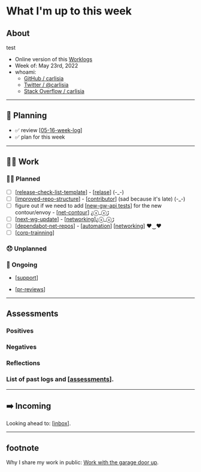 # What I'm up to this week

## About
test
- Online version of this [Worklogs](https://carlisia.github.io/carlisia/)
- Week of: May 23rd, 2022
- whoami:
  - [GitHub / carlisia](https://github.com/carlisia)
  - [Twitter / @carlisia](https://twitter.com/carlisia)
  - [Stack Overflow / carlisia](https://stackoverflow.com/users/3389881/carlisia)

---
## 📝 Planning
- ✅ review [[05-16-week-log]]
- ✅ plan for this week

---
## 🏋️‍♀️ Work

### 🙋‍♀️ Planned
- [ ] [[release-check-list-template]] - [[relase]] (-_-)
- [ ] [[improved-repo-structure]] - [[contributor]] (sad because it's late) (-_-)
- [ ] figure out if we need to add [[new-gw-api tests]] for the new contour/envoy  - [[net-contour]] ¿ⓧ_ⓧﮌ
- [ ] [[next-wg-update]] -  [[networking]]¿ⓧ_ⓧﮌ
- [ ] [[dependabot-net-repos]] - [[automation]] [[networking]] ♥‿♥
- [ ] [[corp-trainning]]
### 😞 Unplanned

### 🔁 Ongoing

- [[support]]

- [[pr-reviews]]

---

## Assessments
### Positives
### Negatives
### Reflections

### List of past logs and [[assessments]].

---

## ➡️ Incoming

Looking ahead to: [[inbox]].

---

## footnote
Why I share my work in public: [Work with the garage door up](https://notes.andymatuschak.org/z21cgR9K3UcQ5a7yPsj2RUim3oM2TzdBByZu).


[//begin]: # "Autogenerated link references for markdown compatibility"
[05-16-week-log]: 2022/may/05-16-week-log.md "log week of May 16th"
[release-check-list-template]: notebook/2022/release-check-list-template.md "release-check-list-template.md"
[relase]: oss/relase.md "relase"
[improved-repo-structure]: notebook/2022/improved-repo-structure.md "improved-repo-structure.md"
[contributor]: oss/contributor.md "contributor"
[new-gw-api tests]: <notebook/2022/new-gw-api tests.md> "new-gw-api tests.md"
[net-contour]: knative/net-contour.md "net-contour"
[next-wg-update]: notebook/2022/next-wg-update.md "next-wg-update.md"
[networking]: knative/networking.md "networking"
[dependabot-net-repos]: notebook/2022/dependabot-net-repos.md "dependabot-net-repos.md"
[automation]: oss/automation.md "automation"
[corp-trainning]: notebook/2022/corp-trainning.md "corp-trainning.md"
[support]: knative/support.md "support"
[pr-reviews]: oss/pr-reviews.md "pr reviews"
[assessments]: 2022/assessments.md "assessments"
[inbox]: contributions/inbox.md "inbox"
[//end]: # "Autogenerated link references"